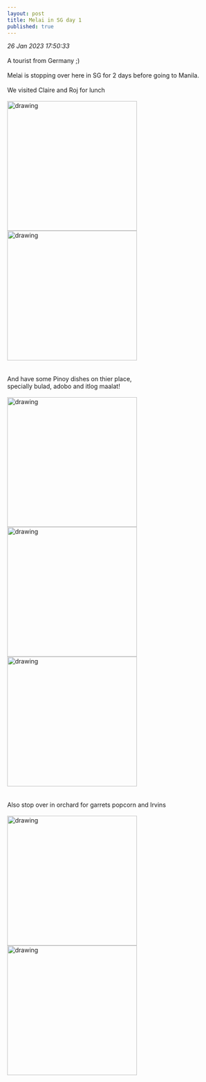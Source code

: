 ```yaml
---
layout: post
title: Melai in SG day 1
published: true
---
```

_26 Jan 2023 17:50:33_
<br>
<br>
A tourist from Germany ;)
<br>
<br>
Melai is stopping over here in SG for 2 days before going to Manila.
<br>
<br>
We visited Claire and Roj for lunch
<br>
<br>
<img src="https://drive.google.com/uc?export=view&id=1pD7naGMnthQ_awZcdT1FQwYlJvZIxLzE" alt="drawing" width="300"/>
<img src="https://drive.google.com/uc?export=view&id=1K_pX3WFSWj60HbCOJAYF-h_zwqrh4mAf" alt="drawing" width="300"/>
<br>
<br>
<br>
And have some Pinoy dishes on thier place,
<br>
specially bulad, adobo and itlog maalat!
<br>
<br>
<img src="https://drive.google.com/uc?export=view&id=1kdjFK1b6t4nxc4U5jPzxTt_53lDRcjc7" alt="drawing" width="300"/>
<img src="https://drive.google.com/uc?export=view&id=1W-5cm0laJrsRmR55mGT_q6FvDQREbFsc" alt="drawing" width="300"/>
<img src="https://drive.google.com/uc?export=view&id=1ogsaLoNr6eQW-22C0QqqnTJpsPGrI5r-" alt="drawing" width="300"/>
<br>
<br>
<br>
Also stop over in orchard for garrets popcorn and Irvins
<br>
<br>
<img src="https://drive.google.com/uc?export=view&id=1pToMUZYK0ztrqv0u-kIKrnPCP4rPdaXP" alt="drawing" width="300"/>
<img src="https://drive.google.com/uc?export=view&id=1mODXF8lPtP4uCMoVbsGovRv5J3DzDKD6" alt="drawing" width="300"/>

